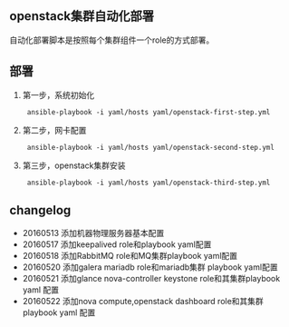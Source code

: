 openstack集群自动化部署
-------

自动化部署脚本是按照每个集群组件一个role的方式部署。

部署
-------

1. 第一步，系统初始化

        ansible-playbook -i yaml/hosts yaml/openstack-first-step.yml

2. 第二步，网卡配置

        ansible-playbook -i yaml/hosts yaml/openstack-second-step.yml

3. 第三步，openstack集群安装

        ansible-playbook -i yaml/hosts yaml/openstack-third-step.yml


changelog
--------

- 20160513 添加机器物理服务器基本配置
- 20160517 添加keepalived role和playbook yaml配置
- 20160518 添加RabbitMQ role和MQ集群playbook yaml配置
- 20160520 添加galera mariadb role和mariadb集群 playbook yaml配置
- 20160521 添加glance nova-controller keystone role和其集群playbook yaml 配置
- 20160522 添加nova compute,openstack dashboard role和其集群playbook yaml 配置

